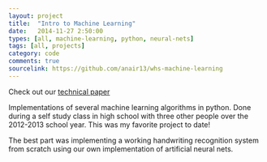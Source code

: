 ```yaml
---
layout: project
title:  "Intro to Machine Learning"
date:   2014-11-27 2:50:00
types: [all, machine-learning, python, neural-nets]
tags: [all, projects]
category: code
comments: true
sourcelink: https://github.com/anair13/whs-machine-learning
---
```


Check out our <a href="https://github.com/anair13/whs-machine-learning/raw/master/paper/paper.pdf">technical paper</a>

Implementations of several machine learning algorithms in python. Done during a self study class in high school with three other people over the 2012-2013 school year. This was my favorite project to date!

The best part was implementing a working handwriting recognition system from scratch using our own implementation of artificial neural nets.
